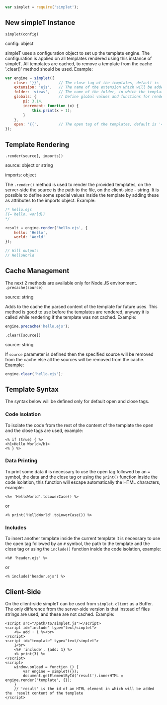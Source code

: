 ```javascript
var simplet = require('simplet');
```

## New simpleT Instance
`simplet(config)`

config: object

simpleT uses a configuration object to set up the template engine. The configuration is applied on all templates rendered using this instance of simpleT. All templates are cached, to remove a template from the cache '.clear()' method should be used. Example:
```javascript
var engine = simplet({
    close: '}}',		// The close tag of the templates, default is '%>'
    extension: 'ejs',	// The name of the extension which will be added to the names of the templates
    folder: 'views',	// The name of the folder, in which the templates are placed
    globals: {			// Define global values and functions for rendered templates
        pi: 3.14,
        increment: function (x) {
            this.print(x + 1);
        }
    },
    open: '{{',			// The open tag of the templates, default is '<%'
});
```

## Template Rendering
`.render(source[, imports])`

source: object or string

imports: object

The `.render()` method is used to render the provided templates, on the server-side the source is the path to the file, on the client-side - string. It is possible to define some special values inside the template by adding these as attributes to the imports object. Example:
```javascript
/* hello.ejs
{{= hello, world}}
*/

result = engine.render('hello.ejs', {
    hello: 'Hello',
    world: 'World'
});

// Will output:
// HelloWorld
```
## Cache Management
The next 2 methods are available only for Node.JS environment.
`.precache(source)`

source: string

Adds to the cache the parsed content of the template for future uses. This method is good to use before the templates are rendered, anyway it is called while rendering if the template was not cached. Example:
```javascript
engine.precache('hello.ejs');
```

`.clear([source])`

source: string

If `source` parameter is defined then the specified source will be removed from the cache else all the sources will be removed from the cache. Example:
```javascript
engine.clear('hello.ejs');
```
## Template Syntax
The syntax below will be defined only for default open and close tags.
### Code Isolation
To isolate the code from the rest of the content of the template the open and the close tags are used, example:

	<% if (true) { %>
	<h1>Hello World</h1>
	<% } %>

### Data Printing
To print some data it is necessary to use the open tag followed by an `=` symbol, the data and the close tag or using the `print()` function inside the code isolation, this function will escape automatically the HTML characters, example:

	<%= 'HelloWorld'.toLowerCase() %>

or

	<% print('HelloWorld'.toLowerCase()) %>

### Includes
To insert another template inside the current template it is necessary to use the open tag followed by an `#` symbol, the path to the template and the close tag or using the `include()` function inside the code isolation, example:

	<%# 'header.ejs' %>

or

	<% include('header.ejs') %>
## Client-Side
On the client-side simpleT can be used from `simplet.client` as a Buffer. The only difference from the server-side version is that instead of files strings are used, and these are not cached. Example:

	<script src="/path/to/simplet.js"></script>
	<script id="include" type="text/simplet">
		<%= add + 1 %><br>
	</script>
	<script id="template" type="text/simplet">
		1<br>
		<%# 'include', {add: 1} %>
		<% print(3) %>
	</script>
	<script>
		window.onload = function () {
			var engine = simplet({});
			document.getElementById('result').innerHTML = engine.render('template', {});
		}
		// 'result' is the id of an HTML element in which will be added the  result content of the template
	</script>